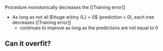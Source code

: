 Procedure monotonically decreases the [[Training error]]
- As long as not all $\huge w\tiny {L} = 0$ (prediction = 0), each tree decreases [[Training error]] 
	- continues to improve as long as the predictions are not equal to 0

## Can it overfit?
